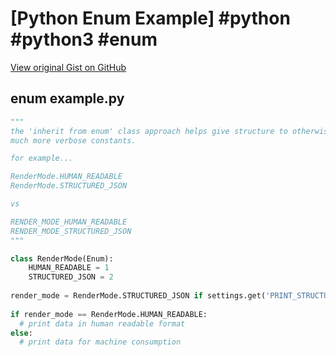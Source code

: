 # [Python Enum Example] #python #python3 #enum

[View original Gist on GitHub](https://gist.github.com/Integralist/7571b0da0ca3da25f1cd170b1030f4a0)

## enum example.py

```python
"""
the 'inherit from enum' class approach helps give structure to otherwise
much more verbose constants.

for example...

RenderMode.HUMAN_READABLE
RenderMode.STRUCTURED_JSON

vs

RENDER_MODE_HUMAN_READABLE
RENDER_MODE_STRUCTURED_JSON
"""

class RenderMode(Enum):
    HUMAN_READABLE = 1
    STRUCTURED_JSON = 2
    
render_mode = RenderMode.STRUCTURED_JSON if settings.get('PRINT_STRUCTURED_JSON') else RenderMode.HUMAN_READABLE
    
if render_mode == RenderMode.HUMAN_READABLE:
  # print data in human readable format
else:
  # print data for machine consumption
```

